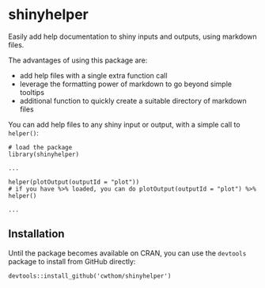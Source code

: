 # shinyhelper

Easily add help documentation to shiny inputs and outputs, using markdown files.

The advantages of using this package are:

* add help files with a single extra function call
* leverage the formatting power of markdown to go beyond simple tooltips
* additional function to quickly create a suitable directory of markdown files

You can add help files to any shiny input or output, with a simple call to `helper()`:
```
# load the package
library(shinyhelper)

...

helper(plotOutput(outputId = "plot"))
# if you have %>% loaded, you can do plotOutput(outputId = "plot") %>% helper()

...
```
## Installation

Until the package becomes available on CRAN, you can use the `devtools` package to install from GitHub directly:
```
devtools::install_github('cwthom/shinyhelper')
```
